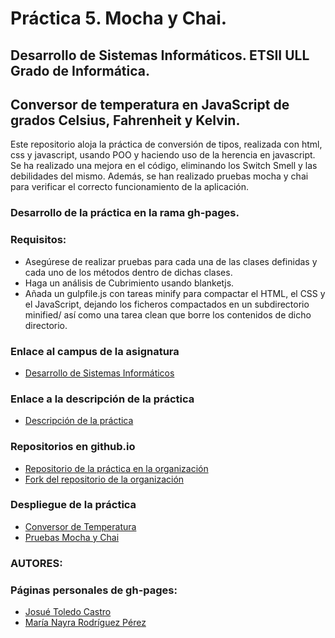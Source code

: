 
# Práctica 5. Mocha y Chai.

## Desarrollo de Sistemas Informáticos. ETSII ULL Grado de Informática.

## Conversor de temperatura en JavaScript de grados Celsius, Fahrenheit y Kelvin.

Este repositorio aloja la práctica de conversión de tipos, realizada con html, css y javascript, usando POO y haciendo uso de la herencia en javascript. 
Se ha realizado una mejora en el código, eliminando los Switch Smell y las debilidades del mismo.
Además, se han realizado pruebas mocha y chai para verificar el correcto funcionamiento de la aplicación.

### Desarrollo de la práctica en la rama gh-pages.

### Requisitos: 

* Asegúrese de realizar pruebas para cada una de las clases definidas y cada uno de los métodos dentro de dichas clases.
* Haga un análisis de Cubrimiento usando blanketjs.
* Añada un gulpfile.js con tareas minify para compactar el HTML, el CSS y el JavaScript, dejando los ficheros compactados en un subdirectorio minified/ así como una tarea clean que borre los contenidos de dicho directorio.

 
### Enlace al campus de la asignatura
* [Desarrollo de Sistemas Informáticos](https://campusvirtual.ull.es/my/)

### Enlace a la descripción de la práctica
* [Descripción de la práctica](https://campusvirtual.ull.es/1516/mod/page/view.php?id=180154)

### Repositorios en github.io

* [Repositorio de la práctica en la organización](https://github.com/ULL-ESIT-GRADOII-DSI/mocha-y-chai-josue-nayra-dsi15-16-1/)
* [Fork del repositorio de la organización](https://github.com/alu0100406122/mocha-y-chai-josue-nayra-dsi15-16-1)

### Despliegue de la práctica

* [Conversor de Temperatura](https://ULL-ESIT-GRADOII-DSI.github.io/mocha-y-chai-josue-nayra-dsi15-16-1/)
* [Pruebas Mocha y Chai](https://ULL-ESIT-GRADOII-DSI.github.io/mocha-y-chai-josue-nayra-dsi15-16-1/vendor/index.html)


### AUTORES: 
### Páginas personales de gh-pages:

* [Josué Toledo Castro](http://josuetc94.github.io/)
* [María Nayra Rodríguez Pérez](http://alu0100406122.github.io/)
